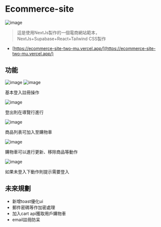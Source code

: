 # Ecommerce-site
 ![image](https://github.com/user-attachments/assets/e51fe3f6-bdb4-4727-a8ca-90694386dfd3)

> 這是使用NextJs製作的一個電商網站範本，NextJs+Supabase+React+Tailwind CSS製作

- [https://ecommerce-site-two-mu.vercel.app/](https://ecommerce-site-two-mu.vercel.app/)


## 功能

 ![image](https://github.com/user-attachments/assets/b06df05a-6223-493f-bc66-7bf0e2101e77)
 ![image](https://github.com/user-attachments/assets/4da6d5f4-644b-475d-bd21-9bb4e892274f)

 基本登入註冊操作

 ![image](https://github.com/user-attachments/assets/402f4161-19b8-4aa9-a1b8-26301a0aa21b)

 登出則在導覽行進行

 ![image](https://github.com/user-attachments/assets/376edb38-f16a-491c-93c2-909d07b93a03)

 商品列表可加入至購物車

 ![image](https://github.com/user-attachments/assets/b91fc396-6162-48ea-b5a0-f28f4ec0e11f)

 購物車可以進行更新、移除商品等動作

 ![image](https://github.com/user-attachments/assets/fcd8ebd9-321f-4d96-91e1-4c390e9d59e6)

 如果未登入下動作則提示需要登入

## 未來規劃

 - 新增toast優化ui
 - 郵件密碼等作加密處理
 - 加入cart api獲取用戶購物車
 - email註冊防呆
